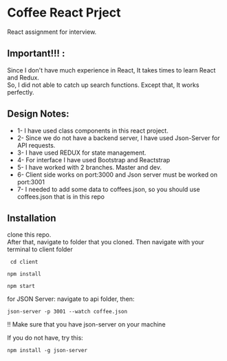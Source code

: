 # Coffee React Prject
React assignment for interview. <br>

## Important!!! :
Since I don't have much experience in React, It takes times to learn React and Redux. <br>
So, I did not able to catch up search functions. Except that, It works perfectly.

## Design Notes: 
  * 1- I have used class components in this react project. 
  * 2- Since we do not have a backend server, I have used Json-Server for API requests. 
  * 3- I have used REDUX for state management. 
  * 4- For interface I have used Bootstrap and Reactstrap 
  * 5- I have worked with 2 branches. Master and dev.
  * 6- Client side works on port:3000 and Json server must be worked on port:3001
  * 7- I needed to add some data to coffees.json, so you should use coffees.json that is in this repo
  
 
 ## Installation 
  
 clone this repo. <br>
After that, navigate to folder that you cloned. Then navigate with your terminal to client folder
```
 cd client
 ```
  ```
 npm install
 ```
  ```
 npm start
 ```
 
 for JSON Server: 
 navigate to api folder, then:
 ```
 json-server -p 3001 --watch coffee.json
 ```
 !! Make sure that you have json-server on your machine <br>
 
 If you do not have, try this: 
  ```
npm install -g json-server
```

